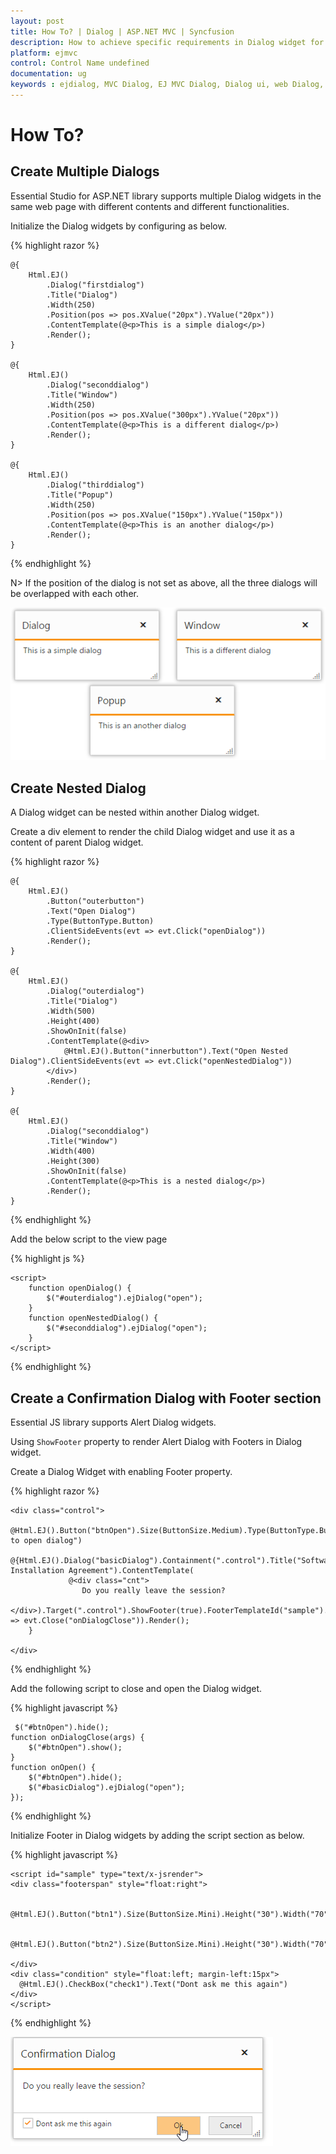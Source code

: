```yaml
---
layout: post
title: How To? | Dialog | ASP.NET MVC | Syncfusion
description: How to achieve specific requirements in Dialog widget for Essential ASP.NET MVC
platform: ejmvc
control: Control Name undefined
documentation: ug
keywords : ejdialog, MVC Dialog, EJ MVC Dialog, Dialog ui, web Dialog, ej Dialog, Dialog control, ASP.NET MVC Dialog, ASP MVC Dialog
---
```


# How To?

## Create Multiple Dialogs

Essential Studio for ASP.NET library supports multiple Dialog widgets in the same web page with different contents and different functionalities.

Initialize the Dialog widgets by configuring as below.

{% highlight razor %}


    @{
        Html.EJ()
            .Dialog("firstdialog")
            .Title("Dialog")
            .Width(250)
            .Position(pos => pos.XValue("20px").YValue("20px"))
            .ContentTemplate(@<p>This is a simple dialog</p>)
            .Render();
    }

    @{
        Html.EJ()
            .Dialog("seconddialog")
            .Title("Window")
            .Width(250)
            .Position(pos => pos.XValue("300px").YValue("20px"))
            .ContentTemplate(@<p>This is a different dialog</p>)
            .Render();
    }

    @{
        Html.EJ()
            .Dialog("thirddialog")
            .Title("Popup")
            .Width(250)
            .Position(pos => pos.XValue("150px").YValue("150px"))
            .ContentTemplate(@<p>This is an another dialog</p>)
            .Render();
    }



{% endhighlight %}



N> If the position of the dialog is not set as above, all the three dialogs will be overlapped with each other.

![Create Multiple Dialogs](how-to_images\create-multiple-dialogs_img1.png)


## Create Nested Dialog

A Dialog widget can be nested within another Dialog widget.

Create a div element to render the child Dialog widget and use it as a content of parent Dialog widget.

{% highlight razor %}


    @{
        Html.EJ()
            .Button("outerbutton")
            .Text("Open Dialog")
            .Type(ButtonType.Button)
            .ClientSideEvents(evt => evt.Click("openDialog"))
            .Render();
    }

    @{
        Html.EJ()
            .Dialog("outerdialog")
            .Title("Dialog")
            .Width(500)
            .Height(400)
            .ShowOnInit(false)
            .ContentTemplate(@<div>
                @Html.EJ().Button("innerbutton").Text("Open Nested Dialog").ClientSideEvents(evt => evt.Click("openNestedDialog"))
            </div>)
            .Render();
    }

    @{
        Html.EJ()
            .Dialog("seconddialog")
            .Title("Window")
            .Width(400)
            .Height(300)
            .ShowOnInit(false)
            .ContentTemplate(@<p>This is a nested dialog</p>)
            .Render();
    }



{% endhighlight %}


Add the below script to the view page

{% highlight js %}


    <script>
        function openDialog() {
            $("#outerdialog").ejDialog("open");
        }
        function openNestedDialog() {
            $("#seconddialog").ejDialog("open");
        }
    </script>



{% endhighlight %}

## Create a Confirmation Dialog with Footer section

Essential JS library supports Alert Dialog widgets.

Using `ShowFooter` property to render Alert Dialog with Footers in Dialog widget.

Create a Dialog Widget with enabling Footer property.

{% highlight razor %}

    <div class="control">
        @Html.EJ().Button("btnOpen").Size(ButtonSize.Medium).Type(ButtonType.Button).Height("30").Width("150").ClientSideEvents(evt=>evt.Click("onOpen")).Text("Click to open dialog")
        @{Html.EJ().Dialog("basicDialog").Containment(".control").Title("Software Installation Agreement").ContentTemplate(                                        
                 @<div class="cnt">
                    Do you really leave the session?
            </div>).Target(".control").ShowFooter(true).FooterTemplateId("sample").ClientSideEvents(evt => evt.Close("onDialogClose")).Render();
        }

    </div>

	
{% endhighlight %}

Add the following script to close and open the Dialog widget.

{% highlight javascript %}

     $("#btnOpen").hide();
    function onDialogClose(args) {
        $("#btnOpen").show();
    }
    function onOpen() {
        $("#btnOpen").hide();
        $("#basicDialog").ejDialog("open");
	});

{% endhighlight %}

Initialize Footer in Dialog widgets by adding the script section as below.

{% highlight javascript %}

    <script id="sample" type="text/x-jsrender">
	<div class="footerspan" style="float:right">
	
          @Html.EJ().Button("btn1").Size(ButtonSize.Mini).Height("30").Width("70").Text("Ok")
		  
          @Html.EJ().Button("btn2").Size(ButtonSize.Mini).Height("30").Width("70").Text("Cancel")
		  
    </div>
    <div class="condition" style="float:left; margin-left:15px">
      @Html.EJ().CheckBox("check1").Text("Dont ask me this again")
    </div> 
    </script>
 
{% endhighlight %}

![Create Alert Dialog](how-to_images\dialog-footer1.png)

